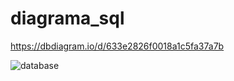 # diagrama_sql

https://dbdiagram.io/d/633e2826f0018a1c5fa37a7b

![database](https://user-images.githubusercontent.com/107572992/194204997-a4516d35-6866-49b2-86d8-3093e6cc6f08.png)

